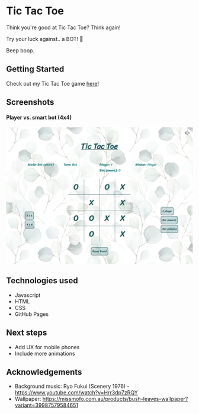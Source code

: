 # Tic Tac Toe
Think you're good at Tic Tac Toe?
Think again! 

Try your luck against.. a BOT! 🤖

Beep boop. 

## Getting Started
Check out my Tic Tac Toe game [here](https://berternie9.github.io/tic-tac-toe/)!

## Screenshots
#### Player vs. smart bot (4x4)
![Screenshots here](static/screenshot.png)

## Technologies used
- Javascript
- HTML
- CSS
- GitHub Pages

## Next steps
- Add UX for mobile phones
- Include more animations 

## Acknowledgements
- Background music: Ryo Fukui (Scenery 1976) - https://www.youtube.com/watch?v=Hrr3dp7zRQY
- Wallpaper: https://missmofo.com.au/products/bush-leaves-wallpaper?variant=39987579584651